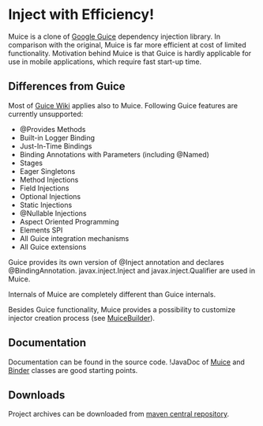 # Inject with Efficiency!

Muice is a clone of [Google Guice](http://code.google.com/p/google-guice/) dependency injection library. In comparison with the original, Muice is far more efficient at cost of limited functionality. Motivation behind Muice is that Guice is hardly applicable for use in mobile applications, which require fast start-up time.

## Differences from Guice

Most of [Guice Wiki](http://code.google.com/p/google-guice/wiki/Motivation?tm=6) applies also to Muice. Following Guice features are currently unsupported:

 * @Provides Methods
 * Built-in Logger Binding
 * Just-In-Time Bindings
 * Binding Annotations with Parameters (including @Named)
 * Stages
 * Eager Singletons
 * Method Injections
 * Field Injections
 * Optional Injections
 * Static Injections
 * @Nullable Injections
 * Aspect Oriented Programming
 * Elements SPI
 * All Guice integration mechanisms
 * All Guice extensions

Guice provides its own version of @Inject annotation and declares @BindingAnnotation. javax.inject.Inject and javax.inject.Qualifier are used in Muice.

Internals of Muice are completely different than Guice internals.

Besides Guice functionality, Muice provides a possibility to customize injector creation process (see [MuiceBuilder](https://github.com/muroc/muice/blob/master/muice/src/main/java/pl/chalapuk/muice/customization/MuiceBuilder.java)).

## Documentation

Documentation can be found in the source code. !JavaDoc of [Muice](https://github.com/muroc/muice/blob/master/muice/src/main/java/pl/chalapuk/muice/Muice.java) and [Binder](https://github.com/muroc/muice/blob/master/muice/src/main/java/pl/chalapuk/muice/Binder.java) classes are good starting points. 

## Downloads

Project archives can be downloaded from [maven central repository](http://search.maven.org/#artifactdetails|pl.chalapuk.muice|muice|0.1|jar).
